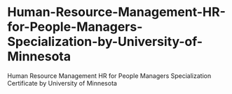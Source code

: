 # Human-Resource-Management-HR-for-People-Managers-Specialization-by-University-of-Minnesota
Human Resource Management HR for People Managers Specialization Certificate by University of Minnesota
